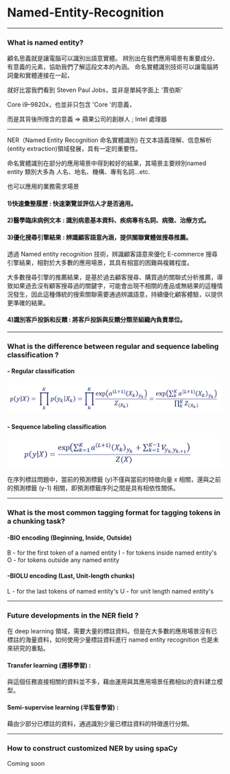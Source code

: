 # Named-Entity-Recognition

---

### What is named entity?
顧名思義就是讓電腦可以識別出語意實體。
辨別出在我們應用場景有重要成分、有意義的元素，協助我們了解這段文本的內涵。
命名實體識別技術可以讓電腦將詞彙和實體連接在一起，

就好比當我們看到
Steven Paul Jobs，並非是單純字面上 '賈伯斯'

Core i9–9820x，也並非只包含 'Core '的意義，

而是其背後所隱含的意義
 => 蘋果公司的創辦人 ; Intel 處理器
 
---

NER（Named Entity Recognition 命名實體識別) 在文本語義理解、信息解析 (entity extraction)領域發展，具有一定的重要性。

命名實體識別在部分的應用場景中得到較好的結果，其場景主要辨別named entity 類別大多為 人名、地名、機構、專有名詞…etc.

也可以應用的業務需求場景

#### 1)快速彙整履歷 : 快速瀏覽並評估人才是否適用。

#### 2)醫學臨床病例文本 : 識別病患基本資料、疾病專有名詞、病徵、治療方式。

#### 3)優化搜尋引擎結果 : 辨識顧客語意內涵，提供關聯實體做搜尋推薦。

透過 Named entity recognition 技術，辨識顧客語意來優化 E-commerce 搜尋引擎結果，相對於大多數的應用場景，其具有相當的困難與複雜程度。

大多數搜尋引擎的推薦結果，是基於過去顧客搜尋、購買過的關聯式分析推薦，導致如果過去沒有顧客搜尋過的關鍵字，可能會出現不相關的產品或無結果的這種情況發生，因此這種傳統的搜索關聯需要通過辨識語意，持續優化顧客體驗，以提供更準確的結果。

#### 4)識別客戶投訴和反饋 : 將客戶投訴與反饋分類至組織內負責單位。


---

### What is the difference between regular and sequence labeling classification ?
#### - Regular classification
![image](https://github.com/CinnaBao/Named-Entity-Recognition/blob/master/Image/RegularClssfication.png)


#### - Sequence labeling classification
![image](https://github.com/CinnaBao/Named-Entity-Recognition/blob/master/Image/SequenceLabelingClassification.png)

在序列標註問題中，當前的預測標籤 (y)不僅與當前的特徵向量 x 相關，還與之前的預測標籤 (y-1) 相關，即預測標籤序列之間是具有相依性關係。

---

### What is the most common tagging format for tagging tokens in a chunking task?
#### -BIO encoding (Beginning, Inside, Outside)
B - for the first token of a named entity
I - for tokens inside named entity's
O - for tokens outside any named entity

#### -BIOLU encoding (Last, Unit-length chunks)
L - for the last tokens of named entity's
U - for unit length named entity's

---

### Future developments in the NER field ?
在 deep learning 領域，需要大量的標註資料。但是在大多數的應用場景沒有已標註的海量資料，如何使用少量標註資料進行 named entity recognition 也是未來研究的重點。
#### Transfer learning (遷移學習) : 
與這個任務直接相關的資料並不多，藉由運用與其應用場景任務相似的資料建立模型。
#### Semi-supervise learning (半監督學習) : 
藉由少部分已標註的資料，通過識別少量已標註資料的特徵進行分類。

---

### How to construct customized NER by using spaCy
  Coming soon

